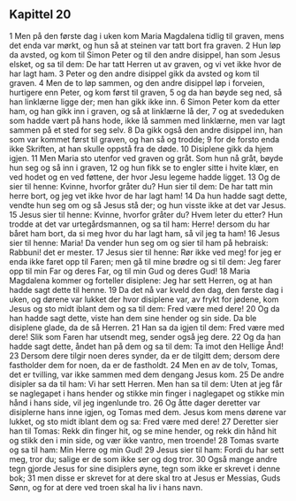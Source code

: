## Kapittel 20

1 Men på den første dag i uken kom Maria Magdalena tidlig til graven, mens det enda var mørkt, og hun så at steinen var tatt bort fra graven.
2 Hun løp da avsted, og kom til Simon Peter og til den andre disippel, han som Jesus elsket, og sa til dem: De har tatt Herren ut av graven, og vi vet ikke hvor de har lagt ham.
3 Peter og den andre disippel gikk da avsted og kom til graven.
4 Men de to løp sammen, og den andre disippel løp i forveien, hurtigere enn Peter, og kom først til graven,
5 og da han bøyde seg ned, så han linklærne ligge der; men han gikk ikke inn.
6 Simon Peter kom da etter ham, og han gikk inn i graven, og så at linklærne lå der,
7 og at svededuken som hadde vært på hans hode, ikke lå sammen med linklærne, men var lagt sammen på et sted for seg selv.
8 Da gikk også den andre disippel inn, han som var kommet først til graven, og han så og trodde;
9 for de forsto enda ikke Skriften, at han skulle oppstå fra de døde.
10 Disiplene gikk da hjem igjen.
11 Men Maria sto utenfor ved graven og gråt. Som hun nå gråt, bøyde hun seg og så inn i graven,
12 og hun fikk se to engler sitte i hvite klær, en ved hodet og en ved føttene, der hvor Jesu legeme hadde ligget.
13 Og de sier til henne: Kvinne, hvorfor gråter du? Hun sier til dem: De har tatt min herre bort, og jeg vet ikke hvor de har lagt ham!
14 Da hun hadde sagt dette, vendte hun seg om og så Jesus stå der; og hun visste ikke at det var Jesus.
15 Jesus sier til henne: Kvinne, hvorfor gråter du? Hvem leter du etter? Hun trodde at det var urtegårdsmannen, og sa til ham: Herre! dersom du har båret ham bort, da si meg hvor du har lagt ham, så vil jeg ta ham!
16 Jesus sier til henne: Maria! Da vender hun seg om og sier til ham på hebraisk: Rabbuni! det er mester.
17 Jesus sier til henne: Rør ikke ved meg! for jeg er enda ikke faret opp til Faren; men gå til mine brødre og si til dem: Jeg farer opp til min Far og deres Far, og til min Gud og deres Gud!
18 Maria Magdalena kommer og forteller disiplene: Jeg har sett Herren, og at han hadde sagt dette til henne.
19 Da det nå var kveld den dag, den første dag i uken, og dørene var lukket der hvor disiplene var, av frykt for jødene, kom Jesus og sto midt iblant dem og sa til dem: Fred være med dere!
20 Og da han hadde sagt dette, viste han dem sine hender og sin side. Da ble disiplene glade, da de så Herren.
21 Han sa da igjen til dem: Fred være med dere! Slik som Faren har utsendt meg, sender også jeg dere.
22 Og da han hadde sagt dette, åndet han på dem og sa til dem: Ta imot den Hellige Ånd!
23 Dersom dere tilgir noen deres synder, da er de tilgitt dem; dersom dere fastholder dem for noen, da er de fastholdt.
24 Men en av de tolv, Tomas, det er tvilling, var ikke sammen med dem dengang Jesus kom.
25 De andre disipler sa da til ham: Vi har sett Herren. Men han sa til dem: Uten at jeg får se naglegapet i hans hender og stikke min finger i naglegapet og stikke min hånd i hans side, vil jeg ingenlunde tro.
26 Og åtte dager deretter var disiplerne hans inne igjen, og Tomas med dem. Jesus kom mens dørene var lukket, og sto midt iblant dem og sa: Fred være med dere!
27 Deretter sier han til Tomas: Rekk din finger hit, og se mine hender, og rekk din hånd hit og stikk den i min side, og vær ikke vantro, men troende!
28 Tomas svarte og sa til ham: Min Herre og min Gud!
29 Jesus sier til ham: Fordi du har sett meg, tror du; salige er de som ikke ser og dog tror.
30 Også mange andre tegn gjorde Jesus for sine disiplers øyne, tegn som ikke er skrevet i denne bok;
31 men disse er skrevet for at dere skal tro at Jesus er Messias, Guds Sønn, og for at dere ved troen skal ha liv i hans navn.
